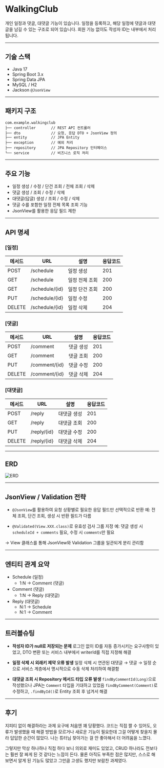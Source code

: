 # WalkingClub

개인 일정과 댓글, 대댓글 기능이 있습니다.
일정을 등록하고, 해당 일정에 댓글과 대댓글을 남길 수 있는 구조로 되어 있습니다.
회원 기능 없이도 작성자 ID는 내부에서 처리됩니다.

---

## 기술 스택

- Java 17
- Spring Boot 3.x
- Spring Data JPA
- MySQL / H2
- Jackson `@JsonView`

---

## 패키지 구조


```
com.example.walkingclub
├── controller       // REST API 컨트롤러
├── dto              // 요청, 응답 DTO + JsonView 정의
├── entity           // JPA Entity
├── exception        // 예외 처리
├── repository       // JPA Repository 인터페이스
└── service          // 비즈니스 로직 처리
```

---

## 주요 기능

- 일정 생성 / 수정 / 단건 조회 / 전체 조회 / 삭제
- 댓글 생성 / 조회 / 수정 / 삭제
- 대댓글(답글) 생성 / 조회 / 수정 / 삭제
- 댓글 수를 포함한 일정 전체 목록 조회 기능
- JsonView를 활용한 응답 필드 제한

---

## API 명세

### [일정]
| 메서드 | URL             | 설명            | 응답코드 |
|--------|------------------|------------------|----------|
| POST   | /schedule        | 일정 생성        | 201      |
| GET    | /schedule        | 일정 전체 조회   | 200      |
| GET    | /schedule/{id}   | 일정 단건 조회   | 200      |
| PUT    | /schedule/{id}   | 일정 수정        | 200      |
| DELETE | /schedule/{id}   | 일정 삭제        | 204      |

### [댓글]
| 메서드 | URL               | 설명          | 응답코드 |
|--------|--------------------|---------------|----------|
| POST   | /comment           | 댓글 생성      | 201      |
| GET    | /comment           | 댓글 조회      | 200      |
| PUT    | /comment/{id}      | 댓글 수정      | 200      |
| DELETE | /comment/{id}      | 댓글 삭제      | 204      |

### [대댓글]
| 메서드 | URL               | 설명             | 응답코드 |
|--------|--------------------|------------------|----------|
| POST   | /reply             | 대댓글 생성       | 201      |
| GET    | /reply             | 대댓글 조회       | 200      |
| PUT    | /reply/{id}        | 대댓글 수정       | 200      |
| DELETE | /reply/{id}        | 대댓글 삭제       | 204      |

---

## ERD

![ERD](https://github.com/user-attachments/assets/3b372349-8495-4e2f-9258-397be4b303da)

---

## JsonView / Validation 전략

- `@JsonView`를 활용하여 요청 상황별로 필요한 응답 필드만 선택적으로 반환
  예: 전체 조회, 단건 조회, 생성 시 반환 필드가 다름

- `@Validated(View.XXX.class)`로 유효성 검사 그룹 지정
  예: 댓글 생성 시 `scheduleId + comments` 필요, 수정 시 `comments`만 필요

→ View 클래스를 통해 JsonView와 Validation 그룹을 일관되게 분리 관리함

---

## 엔티티 관계 요약

- Schedule (일정)
  - 1:N → Comment (댓글)
- Comment (댓글)
  - 1:N → Reply (대댓글)
- Reply (대댓글)
  - N:1 → Schedule
  - N:1 → Comment

---

## 트러블슈팅

- **작성자 ID가 null로 저장되는 문제**
  로그인 없이 ID를 자동 증가시키는 요구사항이 있었고,
  DTO 변환 또는 서비스 내부에서 writerId를 직접 지정해 해결

- **일정 삭제 시 외래키 제약 오류 발생**
  일정 삭제 시 연관된 대댓글 → 댓글 → 일정 순으로
  서비스 계층에서 명시적으로 수동 삭제 처리하여 해결함

- **대댓글 조회 시 Repository 메서드 타입 오류 발생**
  `findByCommentId(Long)`으로 작성했으나 JPA는 `Comment` 타입을 기대하고 있었음
  `findByComment(Comment)`로 수정하고, `.findById()`로 Entity 조회 후 넘겨서 해결

---

## 후기

지피티 없이 해결하라는 과제 요구에 처음엔 꽤 당황했다.
코드는 직접 짤 수 있어도, 오류가 발생했을 때 해결 방법을 모르거나
새로운 기능이 필요한데 그걸 어떻게 찾을지 몰라 답답한 순간이 많았다.
나는 튜터님 찾아가는 걸 안 좋아해서 더 어려움을 느꼈다.

그렇지만 막상 하나하나 직접 하다 보니 의외로 재미도 있었고,
CRUD 하나라도 전보다는 훨씬 잘 짜게 된 것 같다는 느낌이 든다.
물론 아직도 부족한 점은 많지만, 스스로 해보면서 알게 된 기능도 많았고
그만큼 고생도 했지만 보람찬 과제였다.
